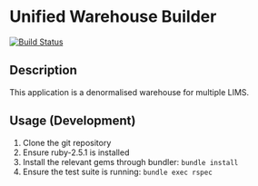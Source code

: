 Unified Warehouse Builder
=========================
[![Build Status](https://travis-ci.org/radome/unified_warehouse.svg?branch=test_openstack)](https://travis-ci.org/radome/unified_warehouse)

Description
-----------

This application is a denormalised warehouse for multiple LIMS.

Usage (Development)
----------------------

1. Clone the git repository
2. Ensure ruby-2.5.1 is installed
3. Install the relevant gems through bundler:
    `bundle install`
4. Ensure the test suite is running:
    `bundle exec rspec`
